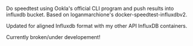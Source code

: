 Do speedtest using Ookla's official CLI program and push results into influxdb bucket. Based on loganmarchione's docker-speedtest-influxdbv2.

Updated for aligned Influxdb format with my other API InfluxDB containers.

Currently broken/under developement!
